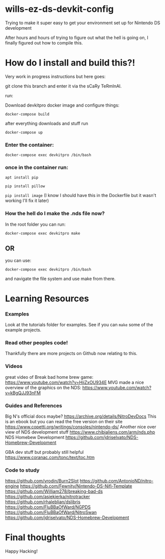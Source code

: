 # wills-ez-ds-devkit-config
Trying to make it super easy to get your environment set up for Nintendo DS development

After hours and hours of trying to figure out what the hell is going on, I finally figured out how to compile this.

# How do I install and build this?!
Very work in progress instructions but here goes:

git clone this branch and enter it via the sCaRy TeRmInAl.

run:

Download devkitpro docker image and configure things:

`docker-compose build`

after everything downloads and stuff run

`docker-compose up`

### Enter the container:

`docker-compose exec devkitpro /bin/bash`

### once in the container run:

`apt install pip`

`pip install pillow`

`pip install image`
(I know I should have this in the Dockerfile but it wasn't working I'll fix it later)
 
### How the hell do I make the .nds file now? 

In the root folder you can run: 

`docker-compose exec devkitpro make`

## OR 

you can use:

`docker-compose exec devkitpro /bin/bash`

and navigate the file system and use make from there.

# Learning Resources

### Examples

Look at the tutorials folder for examples. See if you can `make` some of the example projects.

### Read other peoples code!

Thankfully there are more projects on Github now relating to this.

### Videos

great video of Break bad home brew game: https://www.youtube.com/watch?v=HiiZxOU934E
MVG made a nice overview of the graphics on the NDS: https://www.youtube.com/watch?v=kBgQJJ93nFM

### Guides and References

Big N's official docs maybe? https://archive.org/details/NitroDevDocs
This is an ebook but you can read the free version on their site https://www.copetti.org/writings/consoles/nintendo-ds/
Another nice over view of NDS development stuff https://www.chibialiens.com/arm/nds.php
NDS Homebew Development https://github.com/jdriselvato/NDS-Homebrew-Development

GBA dev stuff but probably still helpful https://www.coranac.com/tonc/text/toc.htm

### Code to study

https://github.com/vrodin/Burn2Slot
https://github.com/AntonioND/nitro-engine
https://github.com/Fewnity/Nintendo-DS-Nifi-Template
https://github.com/WiIIiam278/breaking-bad-ds
https://github.com/asiekierka/nitrotracker
https://github.com/rhaleblian/dslibris
https://github.com/FluBBaOfWard/NGPDS
https://github.com/FluBBaOfWard/NitroSwan
https://github.com/jdriselvato/NDS-Homebrew-Development


# Final thoughts

Happy Hacking!
